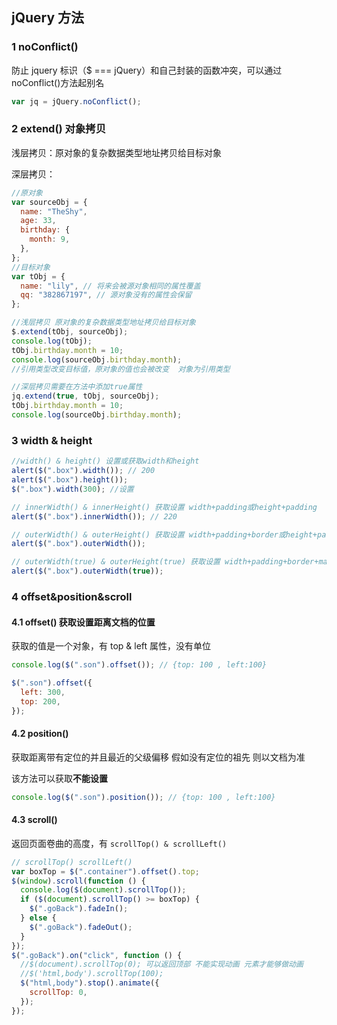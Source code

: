 ## jQuery 方法

### 1 noConflict()

防止 jquery 标识（$ === jQuery）和自己封装的函数冲突，可以通过 noConflict()方法起别名

```javascript
var jq = jQuery.noConflict();
```

### 2 extend() 对象拷贝

浅层拷贝：原对象的复杂数据类型地址拷贝给目标对象

深层拷贝：

```javascript
//原对象
var sourceObj = {
  name: "TheShy",
  age: 33,
  birthday: {
    month: 9,
  },
};
//目标对象
var tObj = {
  name: "lily", // 将来会被源对象相同的属性覆盖
  qq: "382867197", // 源对象没有的属性会保留
};

//浅层拷贝 原对象的复杂数据类型地址拷贝给目标对象
$.extend(tObj, sourceObj);
console.log(tObj);
tObj.birthday.month = 10;
console.log(sourceObj.birthday.month);
//引用类型改变目标值，原对象的值也会被改变  对象为引用类型

//深层拷贝需要在方法中添加true属性
jq.extend(true, tObj, sourceObj);
tObj.birthday.month = 10;
console.log(sourceObj.birthday.month);
```

### 3 width & height

```javascript
//width() & height() 设置或获取width和height
alert($(".box").width()); // 200
alert($(".box").height());
$(".box").width(300); //设置

// innerWidth() & innerHeight() 获取设置 width+padding或height+padding
alert($(".box").innerWidth()); // 220

// outerWidth() & outerHeight() 获取设置 width+padding+border或height+padding+border
alert($(".box").outerWidth());

// outerWidth(true) & outerHeight(true) 获取设置 width+padding+border+margin或height+padding+border+margin
alert($(".box").outerWidth(true));
```

### 4 offset&position&scroll

#### 4.1 offset() 获取设置距离文档的位置

获取的值是一个对象，有 top & left 属性，没有单位

```javascript
console.log($(".son").offset()); // {top: 100 , left:100}

$(".son").offset({
  left: 300,
  top: 200,
});
```

#### 4.2 position()

获取距离带有定位的并且最近的父级偏移 假如没有定位的祖先 则以文档为准

该方法可以获取**不能设置**

```javascript
console.log($(".son").position()); // {top: 100 , left:100}
```

#### 4.3 scroll()

返回页面卷曲的高度，有 `scrollTop() & scrollLeft()`

```javascript
// scrollTop() scrollLeft()
var boxTop = $(".container").offset().top;
$(window).scroll(function () {
  console.log($(document).scrollTop());
  if ($(document).scrollTop() >= boxTop) {
    $(".goBack").fadeIn();
  } else {
    $(".goBack").fadeOut();
  }
});
$(".goBack").on("click", function () {
  //$(document).scrollTop(0); 可以返回顶部 不能实现动画 元素才能够做动画
  //$('html,body').scrollTop(100);
  $("html,body").stop().animate({
    scrollTop: 0,
  });
});
```
